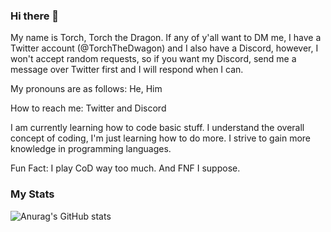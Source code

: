 ### Hi there 👋
My name is Torch, Torch the Dragon. If any of y'all want to DM me, I have a Twitter account (@TorchTheDwagon) and I also have a Discord, however, I won't accept random requests, so if you want my Discord, send me a message over Twitter first and I will respond when I can.

My pronouns are as follows: He, Him

How to reach me: Twitter and Discord

I am currently learning how to code basic stuff. I understand the overall concept of coding, I'm just learning how to do more. I strive to gain more knowledge in programming languages.

Fun Fact: I play CoD way too much. And FNF I suppose.

### My Stats
![Anurag's GitHub stats](https://github-readme-stats.vercel.app/api?username=torchthedragon&show_icons=true&theme=aura_dark&bg_color=00000000)

<!--
**TorchTheDragon/TorchTheDragon** is a ✨ _special_ ✨ repository because its `README.md` (this file) appears on your GitHub profile.

Here are some ideas to get you started:

- 🔭 I’m currently working on ...
- 🌱 I’m currently learning ...
- 👯 I’m looking to collaborate on ...
- 🤔 I’m looking for help with ...
- 💬 Ask me about ...
- 📫 How to reach me: ...
- 😄 Pronouns: ...
- ⚡ Fun fact: ...
-->
